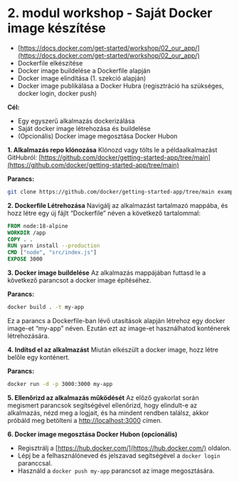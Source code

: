 # 2. modul workshop - Saját Docker image készítése

- [https://docs.docker.com/get-started/workshop/02_our_app/](https://docs.docker.com/get-started/workshop/02_our_app/)
- Dockerfile elkészítése
- Docker image buildelése a Dockerfile alapján
- Docker image elindítása (1. szekció alapján)
- Docker image publikálása a Docker Hubra (regisztráció ha szükséges, docker login, docker push)

**Cél:**
- Egy egyszerű alkalmazás dockerizálása
- Saját docker image létrehozása és buildelése
- (Opcionális) Docker image megosztása Docker Hubon

**1. Alkalmazás repo klónozása**
Klónozd vagy tölts le a példaalkalmazást GitHubról: [https://github.com/docker/getting-started-app/tree/main](https://github.com/docker/getting-started-app/tree/main)

**Parancs:**
```bash
git clone https://github.com/docker/getting-started-app/tree/main example-app
```

**2. Dockerfile Létrehozása**
Navigálj az alkalmazást tartalmazó mappába, és hozz létre egy új fájlt “Dockerfile” néven a következő tartalommal:
```dockerfile
FROM node:18-alpine
WORKDIR /app
COPY . .
RUN yarn install --production
CMD ["node", "src/index.js"]
EXPOSE 3000
```

**3. Docker image buildelése**
Az alkalmazás mappájában futtasd le a következő parancsot a docker image építéséhez.

**Parancs:**
```bash
docker build . -t my-app
```
Ez a parancs a Dockerfile-ban lévő utasítások alapján létrehoz egy docker image-et “my-app” néven. Ezután ezt az image-et használhatod konténerek létrehozására.

**4. Indítsd el az alkalmazást**
Miután elkészült a docker image, hozz létre belőle egy konténert.

**Parancs:**
```bash
docker run -d -p 3000:3000 my-app
```

**5. Ellenőrizd az alkalmazás működését**
Az előző gyakorlat során megismert parancsok segítségével ellenőrizd, hogy elindult-e az alkalmazás, nézd meg a logjait, és ha mindent rendben találsz, akkor próbáld meg betölteni a [http://localhost:3000](http://localhost:3000) címen.

**6. Docker image megosztása Docker Hubon (opcionális)**
- Regisztrálj a [https://hub.docker.com/](https://hub.docker.com/) oldalon.
- Lépj be a felhasználóneved és jelszavad segítségével a `docker login` paranccsal.
- Használd a `docker push my-app` parancsot az image megosztására.